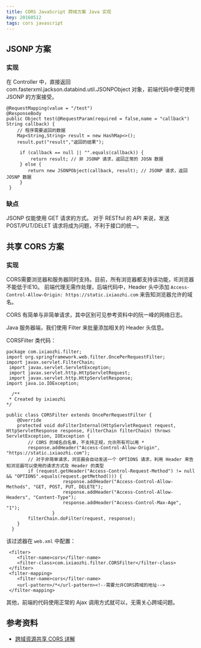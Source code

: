 ```yaml
---
title: CORS JavaScript 跨域方案 Java 实现
key: 20160512
tags: cors javascript
---
```

## JSONP 方案

### 实现

在 Controller 中，直接返回 com.fasterxml.jackson.databind.util.JSONPObject 对象，前端代码中便可使用 JSONP 的方案接受。

```
@RequestMapping(value = "/test") 
@ResponseBody
public Object test(@RequestParam(required = false,name = "callback") String callback) {
    // 程序需要返回的数据
    Map<String,String> result = new HashMap<>();
    result.put("result","返回的结果");

     if (callback == null || "".equals(callback)) {
         return result; // 非 JSONP 请求，返回正常的 JOSN 数据
     } else { 
        return new JSONPObject(callback, result); // JSONP 请求，返回 JOSNP 数据
     }
 }
```

### 缺点

JSONP 仅能使用 GET 请求的方式。 对于 RESTful 的 API 来说，发送 POST/PUT/DELET 请求将成为问题，不利于接口的统一。

## 共享 CORS 方案

### 实现

CORS需要浏览器和服务器同时支持。目前，所有浏览器都支持该功能，IE浏览器不能低于IE10。
前端代理无需作处理，后端代码中，Header 头中添加 `Access-Control-Allow-Origin: https://static.ixiaozhi.com` 来告知浏览器允许的域名。

CORS 有简单与非简单请求，其中区别可见参考资料中的阮一峰的网络日志。

Java 服务器端，我们使用 Filter 来批量添加相关的 Header 头信息。

CORSFilter 类代码：

```
package com.ixiaozhi.filter; 
import org.springframework.web.filter.OncePerRequestFilter;
import javax.servlet.FilterChain;
 import javax.servlet.ServletException;
 import javax.servlet.http.HttpServletRequest;
 import javax.servlet.http.HttpServletResponse;
import java.io.IOException;

  /** 
 * Created by ixiaozhi  
*/

public class CORSFilter extends OncePerRequestFilter {
    @Override
    protected void doFilterInternal(HttpServletRequest request, HttpServletResponse response, FilterChain filterChain) throws ServletException, IOException {
        // CORS 的域名白名单，不支持正规，允许所有可以用 *
        response.addHeader("Access-Control-Allow-Origin", "https://static.ixiaozhi.com"); 
        // 对于非简单请求，浏览器会自动发送一个 OPTIONS 请求，利用 Header 来告知浏览器可以使用的请求方式及 Header 的类型
        if (request.getHeader("Access-Control-Request-Method") != null && "OPTIONS".equals(request.getMethod())) {
                     response.addHeader("Access-Control-Allow-Methods", "GET, POST, PUT, DELETE");
                     response.addHeader("Access-Control-Allow-Headers", "Content-Type");
                     response.addHeader("Access-Control-Max-Age", "1");
                 }  
        filterChain.doFilter(request, response);
    }
  }
```

该过滤器在 `web.xml` 中配置：

```
 <filter>
    <filter-name>cors</filter-name>
    <filter-class>com.ixiaozhi.filter.CORSFilter</filter-class>
 </filter>
 <filter-mapping>
    <filter-name>cors</filter-name>
    <url-pattern>/*</url-pattern><!--需要允许CORS跨域的地址-->
 </filter-mapping>
```

其他，前端的代码使用正常的 Ajax 调用方式就可以，无需关心跨域问题。

## 参考资料

* [跨域资源共享 CORS 详解](http://www.ruanyifeng.com/blog/2016/04/cors.html?hmsr=toutiao.io&utm_medium=toutiao.io&utm_source=toutiao.io)
